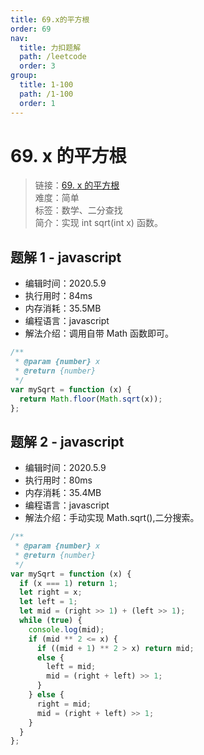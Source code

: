 ```yaml
---
title: 69.x的平方根
order: 69
nav:
  title: 力扣题解
  path: /leetcode
  order: 3
group:
  title: 1-100
  path: /1-100
  order: 1
---
```


# 69. x 的平方根

> 链接：[69. x 的平方根](https://leetcode-cn.com/problems/sqrtx/)  
> 难度：简单  
> 标签：数学、二分查找  
> 简介：实现 int sqrt(int x) 函数。

## 题解 1 - javascript

- 编辑时间：2020.5.9
- 执行用时：84ms
- 内存消耗：35.5MB
- 编程语言：javascript
- 解法介绍：调用自带 Math 函数即可。

```javascript
/**
 * @param {number} x
 * @return {number}
 */
var mySqrt = function (x) {
  return Math.floor(Math.sqrt(x));
};
```

## 题解 2 - javascript

- 编辑时间：2020.5.9
- 执行用时：80ms
- 内存消耗：35.4MB
- 编程语言：javascript
- 解法介绍：手动实现 Math.sqrt(),二分搜索。

```javascript
/**
 * @param {number} x
 * @return {number}
 */
var mySqrt = function (x) {
  if (x === 1) return 1;
  let right = x;
  let left = 1;
  let mid = (right >> 1) + (left >> 1);
  while (true) {
    console.log(mid);
    if (mid ** 2 <= x) {
      if ((mid + 1) ** 2 > x) return mid;
      else {
        left = mid;
        mid = (right + left) >> 1;
      }
    } else {
      right = mid;
      mid = (right + left) >> 1;
    }
  }
};
```
